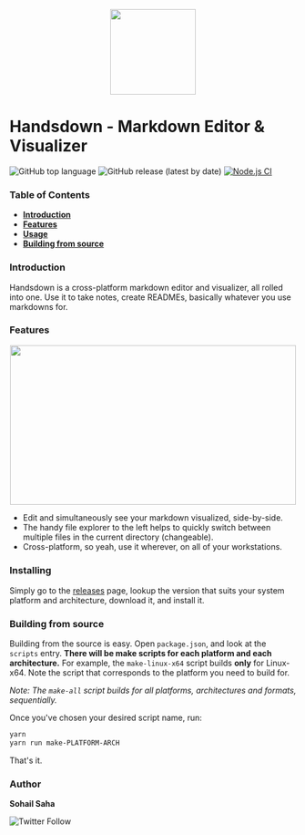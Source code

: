 <p align="center">
  <img width="150" height="150" src="https://drive.google.com/uc?export=download&id=1vkPo6PHKzK49ScFXkw0iU6o5rU9Exchx">
</p>

# Handsdown - Markdown Editor & Visualizer

![GitHub top language](https://img.shields.io/github/languages/top/sohail-saha/handsdown-markdown-editor-visualizer?color=%23fcf51c) ![GitHub release (latest by date)](https://img.shields.io/github/downloads/sohail-saha/handsdown-markdown-editor-visualizer/latest/total) [![Node.js CI](https://github.com/sohail-saha/handsdown-markdown-editor-visualizer/actions/workflows/node.js.yml/badge.svg?branch=main)](https://github.com/sohail-saha/handsdown-markdown-editor-visualizer/actions/workflows/node.js.yml)

### Table of Contents
- **[Introduction](#introduction)**
- **[Features](#features)**
- **[Usage](#usage)**
- **[Building from source](#building-from-source)**

### Introduction

Handsdown is a cross-platform markdown editor and visualizer, all rolled into one. Use it to take notes, create READMEs, basically whatever you use markdowns for. 

### Features

<p align="center">
  <img width="501.5" height="280.5" src="https://drive.google.com/uc?export=download&id=1SCVpPyp4IiKSyEzSzzD8krF-hwYqADDC">
</p>

- Edit and simultaneously see your markdown visualized, side-by-side.
- The handy file explorer to the left helps to quickly switch between multiple files in the current directory (changeable).
- Cross-platform, so yeah, use it wherever, on all of your workstations.

### Installing

Simply go to the [releases](https://github.com/sohail-saha/handsdown-markdown-editor-visualizer) page, lookup the version that suits your system platform and architecture, download it, and install it.

### Building from source

Building from the source is easy. Open `package.json`, and look at the `scripts` entry. **There will be make scripts for each platform and each architecture.** For example, the `make-linux-x64` script builds **only** for Linux-x64. Note the script that corresponds to the platform you need to build for.

*Note: The `make-all` script builds for all platforms, architectures and formats, sequentially.*

Once you've chosen your desired script name, run:

```bash
yarn
yarn run make-PLATFORM-ARCH
```

That's it.

### Author

**Sohail Saha**

![Twitter Follow](https://img.shields.io/twitter/follow/sohail_saha_?style=social)
